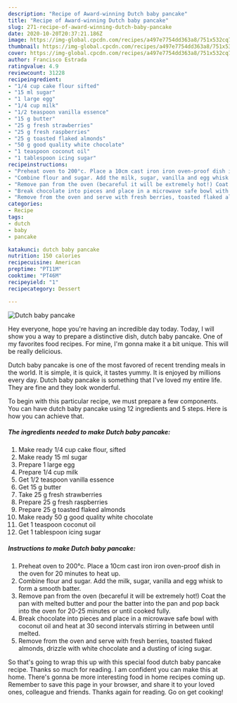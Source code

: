 ```yaml
---
description: "Recipe of Award-winning Dutch baby pancake"
title: "Recipe of Award-winning Dutch baby pancake"
slug: 271-recipe-of-award-winning-dutch-baby-pancake
date: 2020-10-20T20:37:21.186Z
image: https://img-global.cpcdn.com/recipes/a497e7754dd363a8/751x532cq70/dutch-baby-pancake-recipe-main-photo.jpg
thumbnail: https://img-global.cpcdn.com/recipes/a497e7754dd363a8/751x532cq70/dutch-baby-pancake-recipe-main-photo.jpg
cover: https://img-global.cpcdn.com/recipes/a497e7754dd363a8/751x532cq70/dutch-baby-pancake-recipe-main-photo.jpg
author: Francisco Estrada
ratingvalue: 4.9
reviewcount: 31228
recipeingredient:
- "1/4 cup cake flour sifted"
- "15 ml sugar"
- "1 large egg"
- "1/4 cup milk"
- "1/2 teaspoon vanilla essence"
- "15 g butter"
- "25 g fresh strawberries"
- "25 g fresh raspberries"
- "25 g toasted flaked almonds"
- "50 g good quality white chocolate"
- "1 teaspoon coconut oil"
- "1 tablespoon icing sugar"
recipeinstructions:
- "Preheat oven to 200°c. Place a 10cm cast iron iron oven-proof dish in the oven for 20 minutes to heat up."
- "Combine flour and sugar. Add the milk, sugar, vanilla and egg whisk to form a smooth batter."
- "Remove pan from the oven (becareful it will be extremely hot!) Coat the pan with melted butter and pour the batter into the pan and pop back into the oven for 20-25 minutes or until cooked fully."
- "Break chocolate into pieces and place in a microwave safe bowl with coconut oil and heat at 30 second intervals stirring in between until melted."
- "Remove from the oven and serve with fresh berries, toasted flaked almonds, drizzle with white chocolate and a dusting of icing sugar."
categories:
- Recipe
tags:
- dutch
- baby
- pancake

katakunci: dutch baby pancake 
nutrition: 150 calories
recipecuisine: American
preptime: "PT11M"
cooktime: "PT46M"
recipeyield: "1"
recipecategory: Dessert

---
```



![Dutch baby pancake](https://img-global.cpcdn.com/recipes/a497e7754dd363a8/751x532cq70/dutch-baby-pancake-recipe-main-photo.jpg)

Hey everyone, hope you're having an incredible day today. Today, I will show you a way to prepare a distinctive dish, dutch baby pancake. One of my favorites food recipes. For mine, I'm gonna make it a bit unique. This will be really delicious.

Dutch baby pancake is one of the most favored of recent trending meals in the world. It is simple, it is quick, it tastes yummy. It is enjoyed by millions every day. Dutch baby pancake is something that I've loved my entire life. They are fine and they look wonderful.




To begin with this particular recipe, we must prepare a few components. You can have dutch baby pancake using 12 ingredients and 5 steps. Here is how you can achieve that.

<!--inarticleads1-->

##### The ingredients needed to make Dutch baby pancake:

1. Make ready 1/4 cup cake flour, sifted
1. Make ready 15 ml sugar
1. Prepare 1 large egg
1. Prepare 1/4 cup milk
1. Get 1/2 teaspoon vanilla essence
1. Get 15 g butter
1. Take 25 g fresh strawberries
1. Prepare 25 g fresh raspberries
1. Prepare 25 g toasted flaked almonds
1. Make ready 50 g good quality white chocolate
1. Get 1 teaspoon coconut oil
1. Get 1 tablespoon icing sugar




<!--inarticleads2-->

##### Instructions to make Dutch baby pancake:

1. Preheat oven to 200°c. Place a 10cm cast iron iron oven-proof dish in the oven for 20 minutes to heat up.
1. Combine flour and sugar. Add the milk, sugar, vanilla and egg whisk to form a smooth batter.
1. Remove pan from the oven (becareful it will be extremely hot!) Coat the pan with melted butter and pour the batter into the pan and pop back into the oven for 20-25 minutes or until cooked fully.
1. Break chocolate into pieces and place in a microwave safe bowl with coconut oil and heat at 30 second intervals stirring in between until melted.
1. Remove from the oven and serve with fresh berries, toasted flaked almonds, drizzle with white chocolate and a dusting of icing sugar.




So that's going to wrap this up with this special food dutch baby pancake recipe. Thanks so much for reading. I am confident you can make this at home. There's gonna be more interesting food in home recipes coming up. Remember to save this page in your browser, and share it to your loved ones, colleague and friends. Thanks again for reading. Go on get cooking!
